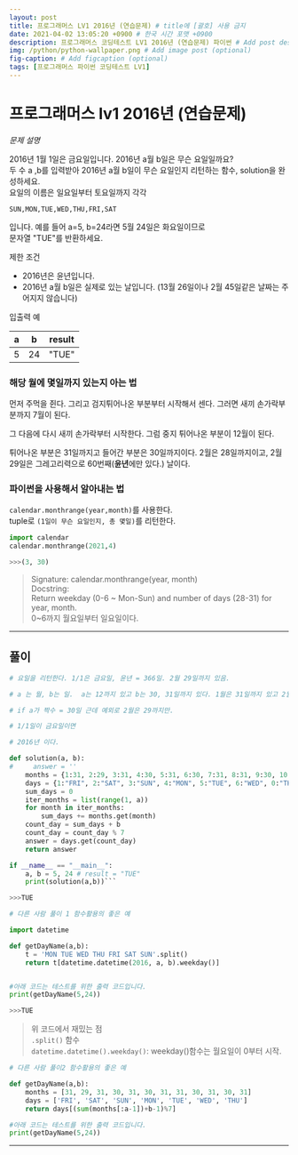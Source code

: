 ```yaml
---
layout: post
title: 프로그래머스 LV1 2016년 (연습문제) # title에 [괄호] 사용 금지
date: 2021-04-02 13:05:20 +0900 # 한국 시간 포맷 +0900
description: 프로그래머스 코딩테스트 LV1 2016년 (연습문제) 파이썬 # Add post description (optional)
img: /python/python-wallpaper.png # Add image post (optional)
fig-caption: # Add figcaption (optional)
tags: [프로그래머스 파이썬 코딩테스트 LV1]
---
```


# 프로그래머스 lv1 2016년 (연습문제)

*문제 설명*<br>

2016년 1월 1일은 금요일입니다. 2016년 a월 b일은 무슨 요일일까요? <br>
두 수 a ,b를 입력받아 2016년 a월 b일이 무슨 요일인지 리턴하는 함수, solution을 완성하세요. <br>
요일의 이름은 일요일부터 토요일까지 각각<br>

`SUN,MON,TUE,WED,THU,FRI,SAT`<br>

입니다. 예를 들어 a=5, b=24라면 5월 24일은 화요일이므로 <br>
문자열 "TUE"를 반환하세요.<br>

제한 조건<br>
* 2016년은 윤년입니다.<br>
* 2016년 a월 b일은 실제로 있는 날입니다. (13월 26일이나 2월 45일같은 날짜는 주어지지 않습니다)<br>


입출력 예

|a|b|result|
|:---:|:---:|:---:|
|5|24|"TUE"|

### 해당 월에 몇일까지 있는지 아는 법

먼저 주먹을 쥔다. 그리고 검지튀어나온 부분부터 시작해서 센다. 그러면 새끼 손가락부분까지 7월이 된다.<br>

그 다음에 다시 새끼 손가락부터 시작한다. 그럼 중지 튀어나온 부분이 12월이 된다.<br>

튀어나온 부분은 31일까지고 들어간 부분은 30일까지이다. 2월은 28일까지이고, 2월 29일은 그레고리력으로 60번째(**윤년**에만 있다.) 날이다.<br>

### 파이썬을 사용해서 알아내는 법

`calendar.monthrange(year,month)`를 사용한다.<br>
tuple로 `(1일이 무슨 요일인지, 총 몇일)`를 리턴한다.<br>

```python
import calendar
calendar.monthrange(2021,4)

>>>(3, 30)
```
>Signature: calendar.monthrange(year, month)<br>
Docstring:<br>
Return weekday (0-6 ~ Mon-Sun) and number of days (28-31) for
year, month.<br>
0~6까지 월요일부터 일요일이다.



---

## 풀이

```python
# 요일을 리턴한다. 1/1은 금요일, 윤년 = 366일. 2월 29일까지 있음.

# a 는 월, b는 일.  a는 12까지 있고 b는 30, 31일까지 있다. 1월은 31일까지 있고 2월이 29, 3월이 31일까지. 4월이 30일

# if a가 짝수 = 30일 근데 예외로 2월은 29까지만. 

# 1/1일이 금요일이면 

# 2016년 이다.

def solution(a, b):
#     answer = ''
    months = {1:31, 2:29, 3:31, 4:30, 5:31, 6:30, 7:31, 8:31, 9:30, 10:31, 11:30, 12: 31}
    days = {1:"FRI", 2:"SAT", 3:"SUN", 4:"MON", 5:"TUE", 6:"WED", 0:"THU"}
    sum_days = 0
    iter_months = list(range(1, a))
    for month in iter_months:
        sum_days += months.get(month)
    count_day = sum_days + b
    count_day = count_day % 7
    answer = days.get(count_day)
    return answer

if __name__ == "__main__":
    a, b = 5, 24 # result = "TUE"
    print(solution(a,b))```

>>>TUE
```

```python
# 다른 사람 풀이 1 함수활용의 좋은 예

import datetime

def getDayName(a,b):
    t = 'MON TUE WED THU FRI SAT SUN'.split()
    return t[datetime.datetime(2016, a, b).weekday()]


#아래 코드는 테스트를 위한 출력 코드입니다.
print(getDayName(5,24))

>>>TUE
```
>위 코드에서 재밌는 점<br>
`.split()` 함수<br>
`datetime.datetime().weekday()`: weekday()함수는 월요일이 0부터 시작. 

```python
# 다른 사람 풀이2 함수활용의 좋은 예

def getDayName(a,b):
    months = [31, 29, 31, 30, 31, 30, 31, 31, 30, 31, 30, 31]
    days = ['FRI', 'SAT', 'SUN', 'MON', 'TUE', 'WED', 'THU']
    return days[(sum(months[:a-1])+b-1)%7]

#아래 코드는 테스트를 위한 출력 코드입니다.
print(getDayName(5,24))
```

---